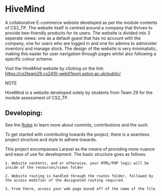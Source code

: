 # HiveMind

A collaborative E-commerce website developed as per the module contents of CS2_TP. The website itself is centred around a company that thrives to provide bee-friendly products for its users. The website is divided into 3 seperate views: one as a default guest that has no account with the company, one for users who are logged in and one for admins to administer inventory and manage stock. The design of the website is very minimalistic, making this easier for user navigation through pages whilst also following a specific colour scheme.

Visit the HiveMind website by clicking on the link: https://cs2team29.cs2410-web01pvm.aston.ac.uk/public/ 

NOTE

HiveMind is a website developed solely by students from Team 29 for the module assessment of CS2_TP. 


## Developing:

See the [Rules](https://github.com/EsamKhalid/HiveMind/blob/main/RULES.md) to learn more about commits, contributions and the such.

To get started with contributing towards the project, there is a seamless project structure and style to adhere towards.

This project encompasses Laravel as the means of providing more nuance and ease of use for development.
The basic structure goes as follows:

```
1. Website contents, and or otherwise, your HTML/PHP logic will be inside of the resources/views folder

2. Website routing is handled through the routes folder, followed by the access modifier of the designated routing required.

3. From there, access your web page based off of the name of the file
```
